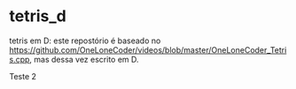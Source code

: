 # tetris_d

tetris em D: este repostório é baseado no https://github.com/OneLoneCoder/videos/blob/master/OneLoneCoder_Tetris.cpp, mas dessa vez escrito em D.

Teste 2


